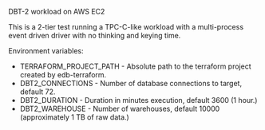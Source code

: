DBT-2 workload on AWS EC2

This is a 2-tier test running a TPC-C-like workload with a multi-process event
driven driver with no thinking and keying time.

Environment variables:

- TERRAFORM_PROJECT_PATH - Absolute path to the terraform project created by
  edb-terraform.
- DBT2_CONNECTIONS - Number of database connections to target, default 72.
- DBT2_DURATION - Duration in minutes execution, default 3600 (1 hour.)
- DBT2_WAREHOUSE - Number of warehouses, default 10000 (approximately 1 TB of
  raw data.)
